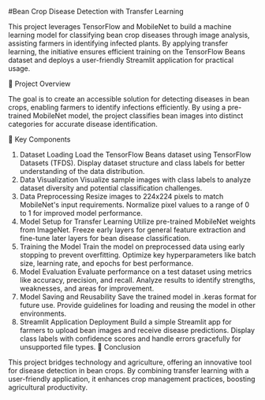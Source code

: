 #Bean Crop Disease Detection with Transfer Learning

This project leverages TensorFlow and MobileNet to build a machine learning model for classifying bean crop diseases through image analysis, assisting farmers in identifying infected plants. By applying transfer learning, the initiative ensures efficient training on the TensorFlow Beans dataset and deploys a user-friendly Streamlit application for practical usage.

📖 Project Overview

The goal is to create an accessible solution for detecting diseases in bean crops, enabling farmers to identify infections efficiently. By using a pre-trained MobileNet model, the project classifies bean images into distinct categories for accurate disease identification.

🚀 Key Components

1. Dataset Loading
Load the TensorFlow Beans dataset using TensorFlow Datasets (TFDS).
Display dataset structure and class labels for better understanding of the data distribution.
2. Data Visualization
Visualize sample images with class labels to analyze dataset diversity and potential classification challenges.
3. Data Preprocessing
Resize images to 224x224 pixels to match MobileNet's input requirements.
Normalize pixel values to a range of 0 to 1 for improved model performance.
4. Model Setup for Transfer Learning
Utilize pre-trained MobileNet weights from ImageNet.
Freeze early layers for general feature extraction and fine-tune later layers for bean disease classification.
5. Training the Model
Train the model on preprocessed data using early stopping to prevent overfitting.
Optimize key hyperparameters like batch size, learning rate, and epochs for best performance.
6. Model Evaluation
Evaluate performance on a test dataset using metrics like accuracy, precision, and recall.
Analyze results to identify strengths, weaknesses, and areas for improvement.
7. Model Saving and Reusability
Save the trained model in .keras format for future use.
Provide guidelines for loading and reusing the model in other environments.
8. Streamlit Application Deployment
Build a simple Streamlit app for farmers to upload bean images and receive disease predictions.
Display class labels with confidence scores and handle errors gracefully for unsupported file types.
🌟 Conclusion

This project bridges technology and agriculture, offering an innovative tool for disease detection in bean crops. By combining transfer learning with a user-friendly application, it enhances crop management practices, boosting agricultural productivity.

